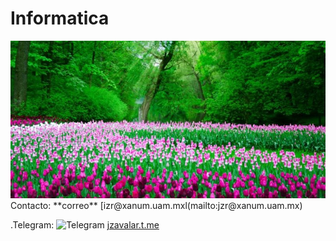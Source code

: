 # Informatica
<img src="https://github.com/ItzelH5/Informatica/blob/main/pl.jpg" alt="pl" width="PORCENTAJE DE ANCHO %100"/>
Contacto:
**correo** [izr@xanum.uam.mxl(mailto:jzr@xanum.uam.mx)

.Telegram: <img src="https://github.com/jzavalar/Informatica/blob/main/images /telegram_logo.svg" alt="Telegram" width="30%"/> [jzavalar.t.me](https://jzavalar.t.me)
